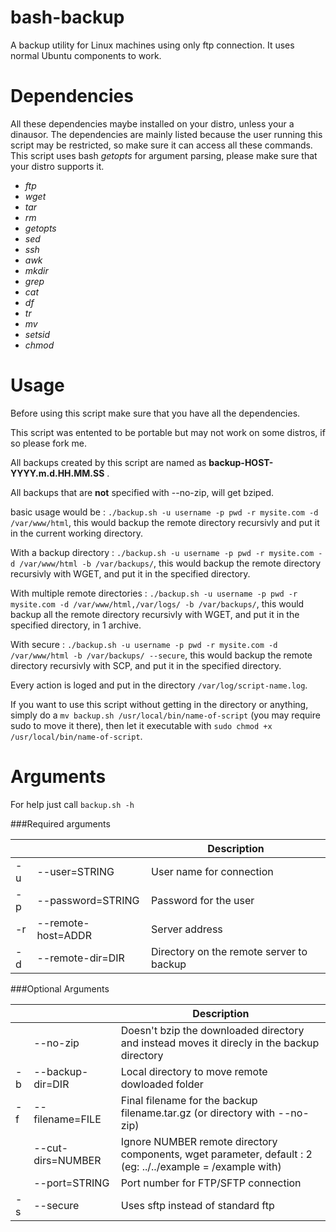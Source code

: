 # bash-backup
A backup utility for Linux machines using only ftp connection. It uses normal Ubuntu components to work.

Dependencies
===================================
All these dependencies maybe installed on your distro, unless your a dinausor.
The dependencies are mainly listed because the user running this script may be restricted, so make sure it can access all these commands.
This script uses bash *getopts* for argument parsing, please make sure that your distro supports it.
* *ftp*
* *wget*
* *tar*
* *rm*
* *getopts*
* *sed*
* *ssh*
* *awk*
* *mkdir*
* *grep*
* *cat*
* *df*
* *tr*
* *mv*
* *setsid*
* *chmod*

Usage
====================================
Before using this script make sure that you have all the dependencies.

This script was entented to be portable but may not work on some distros, if so please fork me.

All backups created by this script are named as **backup-HOST-YYYY.m.d.HH.MM.SS** .

All backups that are **not** specified with --no-zip, will get bziped.

basic usage would be : `./backup.sh -u username -p pwd -r mysite.com -d /var/www/html`, this would backup the remote directory recursivly and put it in the current working directory.

With a backup directory : `./backup.sh -u username -p pwd -r mysite.com -d /var/www/html -b /var/backups/`, this would backup the remote directory recursivly with WGET, and put it in the specified directory.

With multiple remote directories : `./backup.sh -u username -p pwd -r mysite.com -d /var/www/html,/var/logs/ -b /var/backups/`, this would backup all the remote directory recursivly with WGET, and put it in the specified directory, in 1 archive.

With secure : `./backup.sh -u username -p pwd -r mysite.com -d /var/www/html -b /var/backups/ --secure`, this would backup the remote directory recursivly with SCP, and put it in the specified directory.

Every action is loged and put in the directory `/var/log/script-name.log`.

If you want to use this script without getting in the directory or anything, simply do a `mv backup.sh /usr/local/bin/name-of-script` (you may require sudo to move it there), then let it executable with `sudo chmod +x /usr/local/bin/name-of-script`.

Arguments
===================================
For help just call `backup.sh -h`

###Required arguments

|        |                      | Description                              |
|--------|----------------------|------------------------------------------|
| -u     | --user=STRING        | User name for connection                 |
| -p     | --password=STRING    | Password for the user                    |
| -r     | --remote-host=ADDR   | Server address                           |
| -d     | --remote-dir=DIR     | Directory on the remote server to backup |

###Optional Arguments

|        |                      | Description                                                                                               |
|--------|----------------------|-----------------------------------------------------------------------------------------------------------|
|        | --no-zip             | Doesn't bzip the downloaded directory and instead moves it direcly in the backup directory                |
| -b     | --backup-dir=DIR     | Local directory to move remote dowloaded folder                                                           |
| -f     | --filename=FILE      | Final filename for the backup filename.tar.gz (or directory with --no-zip)                                |
|        | --cut-dirs=NUMBER    | Ignore NUMBER remote directory components, wget parameter, default : 2 (eg: ../../example = /example with)|
|        | --port=STRING 		| Port number for FTP/SFTP connection                                                                       |
| -s     | --secure          	| Uses sftp instead of standard ftp                                                                         |

